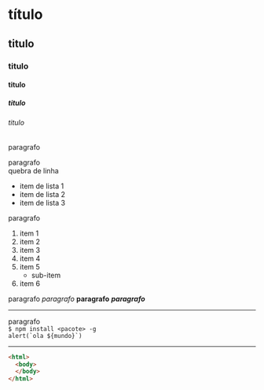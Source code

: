 # título

## titulo

### titulo

#### titulo

##### titulo

###### titulo

paragrafo

paragrafo  
quebra de linha

- item de lista 1
- item de lista 2
- item de lista 3

paragrafo

1. item 1
2. item 2
3. item 3
4. item 4
5. item 5
    - sub-item
6. item 6

paragrafo
*paragrafo*
**paragrafo**
***paragrafo***

---

paragrafo  
`$ npm install <pacote> -g`  
``alert(`ola ${mundo}`)``

---

```html
<html>
  <body>
  </body>
</html>
```
